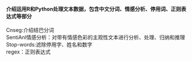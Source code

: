 #### 介绍运用R和Python处理文本数据，包含中文分词、情感分析、停用词、正则表达式等部分

Cnseg:介绍结巴分词  
SentiAnl情感分析：对带有情感色彩的主观性文本进行分析、处理、归纳和推理   
Stop-words:滤除停用字、姓名和数字  
regex：正则表达式    

